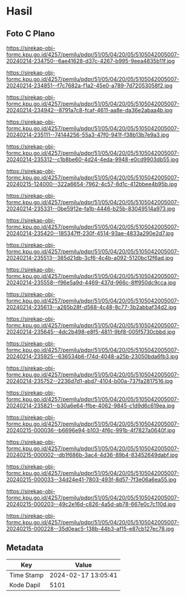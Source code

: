 # Hasil

## Foto C Plano

https://sirekap-obj-formc.kpu.go.id/4257/pemilu/pdpr/51/05/04/20/05/5105042005007-20240214-234750--6ae41628-d37c-4267-b995-9eea4835b11f.jpg

https://sirekap-obj-formc.kpu.go.id/4257/pemilu/pdpr/51/05/04/20/05/5105042005007-20240214-234851--f7c7682a-f1a2-45e0-a789-7d72053058f2.jpg

https://sirekap-obj-formc.kpu.go.id/4257/pemilu/pdpr/51/05/04/20/05/5105042005007-20240214-234942--8791a7c8-fcaf-4611-aa8e-da36e2abaa4b.jpg

https://sirekap-obj-formc.kpu.go.id/4257/pemilu/pdpr/51/05/04/20/05/5105042005007-20240214-235111--74144256-55a3-47f0-941f-f38b13b7e9a3.jpg

https://sirekap-obj-formc.kpu.go.id/4257/pemilu/pdpr/51/05/04/20/05/5105042005007-20240214-235312--c1b8be60-4d24-4eda-9948-e0cd9903db55.jpg

https://sirekap-obj-formc.kpu.go.id/4257/pemilu/pdpr/51/05/04/20/05/5105042005007-20240215-124000--322a6654-7962-4c57-8d1c-412bbee4b95b.jpg

https://sirekap-obj-formc.kpu.go.id/4257/pemilu/pdpr/51/05/04/20/05/5105042005007-20240214-235331--0be5912e-fa1b-4446-b25b-83049514a973.jpg

https://sirekap-obj-formc.kpu.go.id/4257/pemilu/pdpr/51/05/04/20/05/5105042005007-20240214-235420--185347ff-230f-4514-93ae-4833a290e2d7.jpg

https://sirekap-obj-formc.kpu.go.id/4257/pemilu/pdpr/51/05/04/20/05/5105042005007-20240214-235513--385d21db-3cf6-4c4b-a092-5120bc12f6ad.jpg

https://sirekap-obj-formc.kpu.go.id/4257/pemilu/pdpr/51/05/04/20/05/5105042005007-20240214-235558--f96e5a9d-4469-437d-966c-8ff950dc9cca.jpg

https://sirekap-obj-formc.kpu.go.id/4257/pemilu/pdpr/51/05/04/20/05/5105042005007-20240214-235613--a265b28f-d568-4c48-8c77-3b2abbaf34d2.jpg

https://sirekap-obj-formc.kpu.go.id/4257/pemilu/pdpr/51/05/04/20/05/5105042005007-20240214-235645--4dc2b498-e8f5-4811-9bf8-005f5730cbbd.jpg

https://sirekap-obj-formc.kpu.go.id/4257/pemilu/pdpr/51/05/04/20/05/5105042005007-20240214-235925--636534b6-f74d-4048-a25b-23050bda6fb3.jpg

https://sirekap-obj-formc.kpu.go.id/4257/pemilu/pdpr/51/05/04/20/05/5105042005007-20240214-235752--2236d7d1-abd7-4104-b00a-737fa2817516.jpg

https://sirekap-obj-formc.kpu.go.id/4257/pemilu/pdpr/51/05/04/20/05/5105042005007-20240214-235821--b30a6e64-ffbe-4062-9845-c1d9d6c619ea.jpg

https://sirekap-obj-formc.kpu.go.id/4257/pemilu/pdpr/51/05/04/20/05/5105042005007-20240215-000036--b6696e94-b103-4f6c-991b-4f7827a0640f.jpg

https://sirekap-obj-formc.kpu.go.id/4257/pemilu/pdpr/51/05/04/20/05/5105042005007-20240215-000002--db1f686b-3ac4-4d36-89b4-83452649dabf.jpg

https://sirekap-obj-formc.kpu.go.id/4257/pemilu/pdpr/51/05/04/20/05/5105042005007-20240215-000033--34d24e41-7803-493f-8d57-7f3e06a6ea55.jpg

https://sirekap-obj-formc.kpu.go.id/4257/pemilu/pdpr/51/05/04/20/05/5105042005007-20240215-000203--49c2e16d-c826-4a5d-ab78-667e0c7c110d.jpg

https://sirekap-obj-formc.kpu.go.id/4257/pemilu/pdpr/51/05/04/20/05/5105042005007-20240215-000228--35d0eac5-138b-44b3-af15-e87cb127ec78.jpg


## Metadata

| Key        | Value               |
| ---------- | ------------------- |
| Time Stamp | 2024-02-17 13:05:41 |
| Kode Dapil | 5101                |



